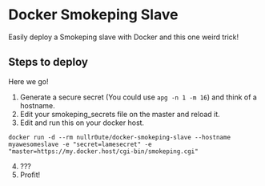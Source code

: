 # Docker Smokeping Slave
Easily deploy a Smokeping slave with Docker and this one weird trick!

## Steps to deploy
Here we go!
1. Generate a secure secret (You could use `apg -n 1 -m 16`) and think of a hostname.
2. Edit your smokeping_secrets file on the master and reload it.
3. Edit and run this on your docker host.
```
docker run -d --rm nullr0ute/docker-smokeping-slave --hostname myawesomeslave -e "secret=lamesecret" -e "master=https://my.docker.host/cgi-bin/smokeping.cgi"
```
4. ???
5. Profit!
